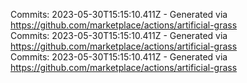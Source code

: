 Commits: 2023-05-30T15:15:10.411Z - Generated via https://github.com/marketplace/actions/artificial-grass
<br>
Commits: 2023-05-30T15:15:10.411Z - Generated via https://github.com/marketplace/actions/artificial-grass
<br>
Commits: 2023-05-30T15:15:10.411Z - Generated via https://github.com/marketplace/actions/artificial-grass
<br>
